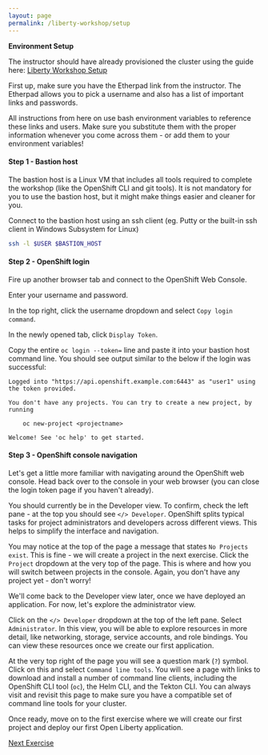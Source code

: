 ```yaml
---
layout: page
permalink: /liberty-workshop/setup
---
```

__Environment Setup__

The instructor should have already provisioned the cluster using the guide here: [Liberty Workshop Setup](https://github.com/mattparko/liberty-workshop-setup)

First up, make sure you have the Etherpad link from the instructor. The Etherpad allows you to pick a username and also has a list of important links and passwords.

All instructions from here on use bash environment variables to reference these links and users. Make sure you substitute them with the proper information whenever you come across them - or add them to your environment variables!

#### Step 1 - Bastion host
The bastion host is a Linux VM that includes all tools required to complete the workshop (like the OpenShift CLI and git tools). It is not mandatory for you to use the bastion host, but it might make things easier and cleaner for you.

Connect to the bastion host using an ssh client (eg. Putty or the built-in ssh client in Windows Subsystem for Linux)
```bash
ssh -l $USER $BASTION_HOST
```

#### Step 2 - OpenShift login
Fire up another browser tab and connect to the OpenShift Web Console.

Enter your username and password.

In the top right, click the username dropdown and select `Copy login command`.

In the newly opened tab, click `Display Token`.

Copy the entire `oc login --token=` line and paste it into your bastion host command line. You should see output similar to the below if the login was successful:
```
Logged into "https://api.openshift.example.com:6443" as "user1" using the token provided.

You don't have any projects. You can try to create a new project, by running

    oc new-project <projectname>

Welcome! See 'oc help' to get started.
```

#### Step 3 - OpenShift console navigation
Let's get a little more familiar with navigating around the OpenShift web console. Head back over to the console in your web browser (you can close the login token page if you haven't already).

You should currently be in the Developer view. To confirm, check the left pane - at the top you should see `</> Developer`. OpenShift splits typical tasks for project administrators and developers across different views. This helps to simplify the interface and navigation.

You may notice at the top of the page a message that states `No Projects exist`. This is fine - we will create a project in the next exercise. Click the `Project` dropdown at the very top of the page. This is where and how you will switch between projects in the console. Again, you don't have any project yet - don't worry!

We'll come back to the Developer view later, once we have deployed an application. For now, let's explore the administrator view.

Click on the `</> Developer` dropdown at the top of the left pane. Select `Administrator`. In this view, you will be able to explore resources in more detail, like networking, storage, service accounts, and role bindings. You can view these resources once we create our first application.

At the very top right of the page you will see a question mark (`?`) symbol. Click on this and select `Command line tools`. You will see a page with links to download and install a number of command line clients, including the OpenShift CLI tool (`oc`), the Helm CLI, and the Tekton CLI. You can always visit and revisit this page to make sure you have a compatible set of command line tools for your cluster.

Once ready, move on to the first exercise where we will create our first project and deploy our first Open Liberty application.

[Next Exercise](exercise01)
